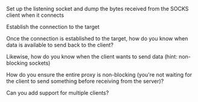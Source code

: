 Set up the listening socket and dump the bytes received from the SOCKS client when it connects

Establish the connection to the target

Once the connection is established to the target, how do you know when data is available to send back to the client?

Likewise, how do you know when the client wants to send data (hint: non-blocking sockets)

How do you ensure the entire proxy is non-blocking (you're not waiting for the client to send something before receiving from the server)?

Can you add support for multiple clients?